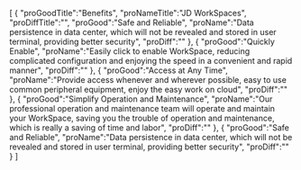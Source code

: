 [
	{
		"proGoodTitle":"Benefits",
		"proNameTitle":"JD WorkSpaces",
		"proDiffTitle":"",
		"proGood":"Safe and Reliable",
		"proName":"Data persistence in data center, which will not be revealed and stored in user terminal, providing better security",
		"proDiff":""
	},
	{
		"proGood":"Quickly Enable",
		"proName":"Easily click to enable WorkSpace, reducing complicated configuration and enjoying the speed in a convenient and rapid manner",
		"proDiff":""
	},
	{
		"proGood":"Access at Any Time",
		"proName":"Provide access whenever and wherever possible, easy to use common peripheral equipment, enjoy the easy work on cloud",
		"proDiff":""
	},
	{
		"proGood":"Simplify Operation and Maintenance",
		"proName":"Our professional operation and maintenance team will operate and maintain your WorkSpace, saving you the trouble of operation and maintenance, which is really a saving of time and labor",
		"proDiff":""
	},
	{
		"proGood":"Safe and Reliable",
		"proName":"Data persistence in data center, which will not be revealed and stored in user terminal, providing better security",
		"proDiff":""
	}
]
